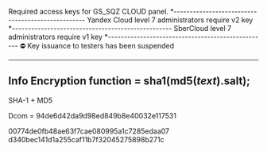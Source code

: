 Required access keys for GS_SQZ CLOUD panel.
*--------------------------------------------------
Yandex Cloud level 7 administrators require v2 key
*--------------------------------------------------
SberCloud level 7 administrators require v1 key
*--------------------------------------------------
⛔️ Key issuance to testers has been suspended 


---------------------
Info
Encryption function = sha1(md5($text).$salt);
---------------------
SHA-1 + MD5

Dcom = 94de6d42da9d98ed849b8e40032e117531

00774de0fb48ae63f7cae080995a1c7285edaa07
d340bec141d1a255caf11b7f32045275898b271c
